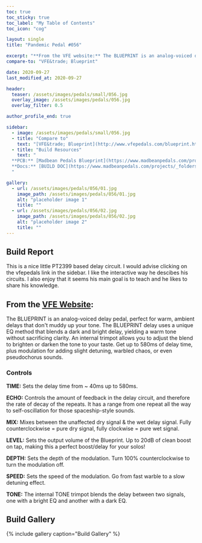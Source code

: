 ```yaml
---
toc: true
toc_sticky: true
toc_label: "My Table of Contents"
toc_icon: "cog"

layout: single
title: "Pandemic Pedal #056"

excerpt: "**From the VFE website:** The BLUEPRINT is an analog-voiced delay pedal, perfect for warm, ambient delays that don't muddy up your tone. The BLUEPRINT delay uses a unique EQ method that blends a dark and bright delay, yielding a warm tone without sacrificing clarity. An internal trimpot allows you to adjust the blend to brighten or darken the tone to your taste. Get up to 580ms of delay time, plus modulation for adding slight detuning, warbled chaos, or even pseudo-chorus sounds."
compare-to: "VFE&trade; Blueprint"

date: 2020-09-27
last_modified_at: 2020-09-27

header:
  teaser: /assets/images/pedals/small/056.jpg
  overlay_image: /assets/images/pedals/056.jpg
  overlay_filter: 0.5

author_profile_end: true

sidebar:
  - image: /assets/images/pedals/small/056.jpg
  - title: "Compare to"
    text: "[VFE&trade; Blueprint](http://www.vfepedals.com/blueprint.html)"
  - title: "Build Resources"
    text: "
  **PCB:** [Madbean Pedals Blueprint](https://www.madbeanpedals.com/projects/index.html)<br>
  **Docs:** [BUILD DOC](https://www.madbeanpedals.com/projects/_folders/VFE/docs/VFE_Blueprint.zip)
  "

gallery:
  - url: /assets/images/pedals/056/01.jpg
    image_path: /assets/images/pedals/056/01.jpg
    alt: "placeholder image 1"
    title: ""
  - url: /assets/images/pedals/056/02.jpg
    image_path: /assets/images/pedals/056/02.jpg
    alt: "placeholder image 2"
    title: ""
---
```


## Build Report ##

This is a nice little PT2399 based delay circuit. I would advise clicking on the vfepedals link in the sidebar. I like the interactive way he descibes his circuits. I also enjoy that it seems his main goal is to teach and he likes to share his knowledge.

## From the [VFE Website](http://vfepedals.com/blueprint.html):

The BLUEPRINT is an analog-voiced delay pedal, perfect for warm, ambient delays that don't muddy up your tone. The BLUEPRINT delay uses a unique EQ method that blends a dark and bright delay, yielding a warm tone without sacrificing clarity. An internal trimpot allows you to adjust the blend to brighten or darken the tone to your taste. Get up to 580ms of delay time, plus modulation for adding slight detuning, warbled chaos, or even pseudochorus sounds.

### Controls

**TIME:** Sets the delay time from ~ 40ms up to 580ms.

**ECHO:** Controls the amount of feedback in the delay circuit, and therefore the rate of decay of the repeats. It has a range from one repeat all the way to self-oscillation for those spaceship-style sounds.

**MIX:** Mixes between the unaffected dry signal & the wet delay signal. Fully counterclockwise = pure dry signal, fully clockwise = pure wet signal.

**LEVEL:** Sets the output volume of the Blueprint. Up to 20dB of clean boost on tap, making this a perfect boost/delay for your solos!

**DEPTH:** Sets the depth of the modulation. Turn 100% counterclockwise to turn the modulation off.

**SPEED:** Sets the speed of the modulation. Go from fast warble to a slow detuning effect.

**TONE:** The internal TONE trimpot blends the delay between two signals, one with a bright EQ and another with a dark EQ.

## Build Gallery ##

{% include gallery caption="Build Gallery" %}